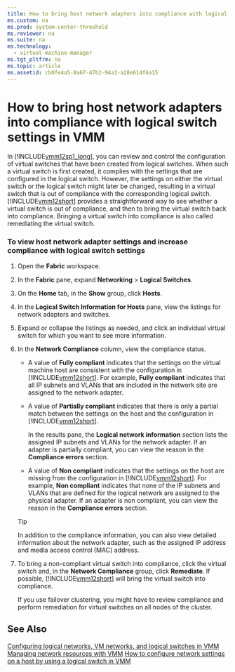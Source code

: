 ```yaml
---
title: How to bring host network adapters into compliance with logical switch settings in VMM
ms.custom: na
ms.prod: system-center-threshold
ms.reviewer: na
ms.suite: na
ms.technology: 
  - virtual-machine-manager
ms.tgt_pltfrm: na
ms.topic: article
ms.assetid: cb0fe4a5-8a67-47b2-94a3-a28e614f6a15
---
```

# How to bring host network adapters into compliance with logical switch settings in VMM
In [!INCLUDE[vmm12sp1_long](../../Token/vmm12sp1_long_md.md)], you can review and control the configuration of virtual switches that have been created from logical switches. When such a virtual switch is first created, it complies with the settings that are configured in the logical switch. However, the settings on either the virtual switch or the logical switch might later be changed, resulting in a virtual switch that is out of compliance with the corresponding logical switch. [!INCLUDE[vmm12short](../../Token/vmm12short_md.md)] provides a straightforward way to see whether a virtual switch is out of compliance, and then to bring the virtual switch back into compliance. Bringing a virtual switch into compliance is also called remediating the virtual switch.

### To view host network adapter settings and increase compliance with logical switch settings

1.  Open the **Fabric** workspace.

2.  In the **Fabric** pane, expand **Networking** > **Logical Switches**.

3.  On the **Home** tab, in the **Show** group, click **Hosts**.

4.  In the **Logical Switch Information for Hosts** pane, view the listings for network adapters and switches.

5.  Expand or collapse the listings as needed, and click an individual virtual switch for which you want to see more information.

6.  In the **Network Compliance** column, view the compliance status.

    -   A value of **Fully compliant** indicates that the settings on the virtual machine host are consistent with the configuration in [!INCLUDE[vmm12short](../../Token/vmm12short_md.md)]. For example, **Fully compliant** indicates that all IP subnets and VLANs that are included in the network site are assigned to the network adapter.

    -   A value of **Partially compliant** indicates that there is only a partial match between the settings on the host and the configuration in [!INCLUDE[vmm12short](../../Token/vmm12short_md.md)].

        In the results pane, the **Logical network information** section lists the assigned IP subnets and VLANs for the network adapter. If an adapter is partially compliant, you can view the reason in the **Compliance errors** section.

    -   A value of **Non compliant** indicates that the settings on the host are missing from the configuration in [!INCLUDE[vmm12short](../../Token/vmm12short_md.md)]. For example, **Non compliant** indicates that none of the IP subnets and VLANs that are defined for the logical network are assigned to the physical adapter. If an adapter is non compliant, you can view the reason in the **Compliance errors** section.

    > [!TIP]
    > In addition to the compliance information, you can also view detailed information about the network adapter, such as the assigned IP address and media access control \(MAC\) address.

7.  To bring a non\-compliant virtual switch into compliance, click the virtual switch and, in the **Network Compliance** group, click **Remediate**. If possible, [!INCLUDE[vmm12short](../../Token/vmm12short_md.md)] will bring the virtual switch into compliance.

    If you use failover clustering, you might have to review compliance and perform remediation for virtual switches on all nodes of the cluster.

## See Also
[Configuring logical networks, VM networks, and logical switches in VMM](Configuring-logical-networks,-VM-networks,-and-logical-switches-in-VMM.md)
[Managing network resources with VMM](Managing-network-resources-with-VMM.md)
[How to configure network settings on a host by using a logical switch in VMM](How-to-configure-network-settings-on-a-host-by-using-a-logical-switch-in-VMM.md)


